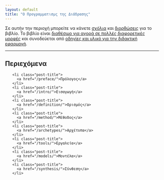 ```yaml
---
layout: default
title: "Ο Προγραμματισμς της Διάδρασης"
---
```


<p>Σε αυτήν την περιοχή μπορείτε να κάνετε <a href="https://via.hypothes.is/{{ site.url }}{{ site.baseurl }}{{ page.url }}">σχόλια</a> και <a href="https://github.com/pibook/proofgr" target="_blank">διορθώσεις</a> για το βιβλίο. Το βιβλίο είναι <a href="http://www.pibook.gr/buy/">διαθέσιμο για αγορά σε πολλές διαφορετικές μορφές</a> και συνοδεύεται από <a href="http://www.pibook.gr">οδηγίες και υλικό για την διδακτική εφαρμογή</a>.


<hr>

<div class="toc">
  <h2>Περιεχόμενα</h2>
  <ul class="post">

    <li class="post-title">
      <a href="/preface/">Πρόλογος</a>
    </li>
    <li class="post-title">
      <a href="/intro/">Εισαγωγή</a>
    </li>
    <li class="post-title">
      <a href="/definition/">Ορισμός</a>
    </li>
    <li class="post-title">
      <a href="/method/">Μέθοδος</a>
    </li>
    <li class="post-title">
      <a href="/archetypes/">Αρχέτυπα</a>
    </li>
    <li class="post-title">
      <a href="/tools/">Εργαλεία</a>
    </li>
    <li class="post-title">
      <a href="/models/">Μοντέλα</a>
    </li>
    <li class="post-title">
      <a href="/synthesis/">Σύνθεση</a>
    </li>
  </ul>

</div>
